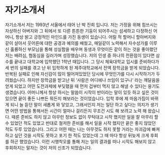 # 자기소개서
자기소개서 저는 1993년 서울에서 태어 난 박 진희 입니다. 저는 가정을 위해 힘쓰시는 자상하신 아버지와 그 뒤에서 또 다른 튼튼한 기둥이 되어주시는 섬세하고 다정하신 어머니, 항상 밝고 긍정적인 마인드를 가진 동생이 있습니다. 어릴 적 할머니 할아버지와 같이 살아서 웃어른에 대한 공경과 예의를 배웠고, 매일같이 노력해서 자수성가를 이루신 훌륭하신 부모님을 통해 성실함을 배우며 동생과 무엇이든 같이 하는 것을 좋아했던 저는 배려심, 협동심을 길러가며 성장했습니다. 저의 인생 중 하나의 전환점이 있다면 삼수를 끝내고 대학교에 입학했던 1학년 때입니다. 그 당시 체육대학교 입시를 준비하다가 세 번의 실패를 겪고 난 뒤 입학하게 된 제주대학교에서 전액 장학금을 받게 되었습니다. 반복된 실패로 인해 자신감이 많이 떨어져있었던 당시에 무엇인가를 다시 시작하기가 두려웠습니다. 하지만 장학금을 받고난 뒤 ‘사람은 어디에나 쓰임이 있구나’ 라는 깨달음을 얻게 되었고 어떤 도전과제에 부딪혔을 때 먼저 겁부터 먹지 않고 해낼 수 있다는 용기도 생겼습니다. 어머니께서 항상 하시는 말씀이 시작이 반이라는 말이 있듯 하고 싶은 것이 있으면 끝이 좋든 나쁘든 뭐든지 해보라는 것이었습니다. 입학 후에 제 마음가짐이 바뀌게 되니 늘 듣던 말이 새롭게 와 닿았고, 그래서인지 저는 일단 하고 싶다는 의지가 생기면 어떤 방법을 통해서든 시간이 얼마나 걸리든지 무조건 시도 해 보려고 노력 해 왔습니다. 때론 준비도 하지 않고 아무런 정보도 없이 무턱대고 시작 했지만 일을 잘 마무리 할 수 있었던 적도 있었고 반대로 철저한 준비를 해서 일을 시작 했지만 끝은 좋지 않았던 적도 두루 있었습니다. 그리고 어떤 때는 나는 아무것도 하지 못할 거라는 자괴감에 빠져 하고 싶던 것을 시작도 못하고 포기 한 적도 있었는데 그 때 마다 항상 뒤늦게 크게 후회를 하곤 했었습니다. 이런 시행착오를 통해 저는 일의 결과를 떠나 시작도 해보지 않고 후회하지는 말자는 것이 저의 신조가 되었습니다.
